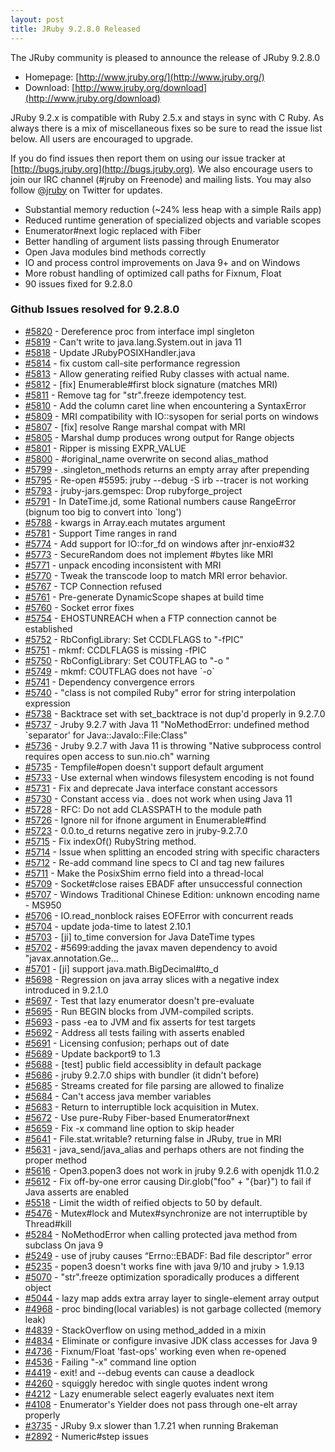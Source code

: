```yaml
---
layout: post
title: JRuby 9.2.8.0 Released
---
```

The JRuby community is pleased to announce the release of JRuby 9.2.8.0

- Homepage: [http://www.jruby.org/](http://www.jruby.org/)
- Download: [http://www.jruby.org/download](http://www.jruby.org/download)

JRuby 9.2.x is compatible with Ruby 2.5.x and stays in sync with C Ruby.  As always there is a mix of miscellaneous fixes so be sure to read the issue list below.  All users are encouraged to upgrade.

If you do find issues then report them on using our issue tracker at [http://bugs.jruby.org](http://bugs.jruby.org). We also encourage users to join our IRC channel (#jruby on Freenode) and mailing lists. You may also follow [@jruby](https://twitter.com/jruby) on Twitter for updates.

 - Substantial memory reduction (~24% less heap with a simple Rails app)
 - Reduced runtime generation of specialized objects and variable scopes
 - Enumerator#next logic replaced with Fiber
 - Better handling of argument lists passing through Enumerator
 - Open Java modules bind methods correctly
 - IO and process control improvements on Java 9+ and on Windows
 - More robust handling of optimized call paths for Fixnum, Float
 - 90 issues fixed for 9.2.8.0

### Github Issues resolved for 9.2.8.0

<ul>
<li><a href="https://github.com/jruby/jruby/pull/5820">#5820</a> - Dereference proc from interface impl singleton</li>
<li><a href="https://github.com/jruby/jruby/issues/5819">#5819</a> - Can't write to java.lang.System.out in java 11</li>
<li><a href="https://github.com/jruby/jruby/pull/5818">#5818</a> - Update JRubyPOSIXHandler.java</li>
<li><a href="https://github.com/jruby/jruby/pull/5814">#5814</a> - fix custom call-site performance regression</li>
<li><a href="https://github.com/jruby/jruby/pull/5813">#5813</a> - Allow generating reified Ruby classes with actual name.</li>
<li><a href="https://github.com/jruby/jruby/pull/5812">#5812</a> - [fix] Enumerable#first block signature (matches MRI)</li>
<li><a href="https://github.com/jruby/jruby/pull/5811">#5811</a> - Remove tag for "str".freeze idempotency test.</li>
<li><a href="https://github.com/jruby/jruby/issues/5810">#5810</a> - Add the column caret line when encountering a SyntaxError</li>
<li><a href="https://github.com/jruby/jruby/pull/5809">#5809</a> - MRI compatibility with IO::sysopen for serial ports on windows</li>
<li><a href="https://github.com/jruby/jruby/pull/5807">#5807</a> - [fix] resolve Range marshal compat with MRI</li>
<li><a href="https://github.com/jruby/jruby/issues/5805">#5805</a> - Marshal dump produces wrong output for Range objects</li>
<li><a href="https://github.com/jruby/jruby/issues/5801">#5801</a> - Ripper is missing EXPR_VALUE</li>
<li><a href="https://github.com/jruby/jruby/issues/5800">#5800</a> - #original_name overwrite on second alias_mathod</li>
<li><a href="https://github.com/jruby/jruby/issues/5799">#5799</a> - .singleton_methods returns an empty array after prepending</li>
<li><a href="https://github.com/jruby/jruby/issues/5795">#5795</a> - Re-open #5595: jruby --debug -S irb --tracer is not working</li>
<li><a href="https://github.com/jruby/jruby/pull/5793">#5793</a> - jruby-jars.gemspec: Drop rubyforge_project</li>
<li><a href="https://github.com/jruby/jruby/issues/5791">#5791</a> - In DateTime.jd, some Rational numbers cause RangeError (bignum too big to convert into `long')</li>
<li><a href="https://github.com/jruby/jruby/issues/5788">#5788</a> - kwargs in Array.each mutates argument</li>
<li><a href="https://github.com/jruby/jruby/pull/5781">#5781</a> - Support Time ranges in rand</li>
<li><a href="https://github.com/jruby/jruby/pull/5774">#5774</a> - Add support for IO::for_fd on windows after jnr-enxio#32</li>
<li><a href="https://github.com/jruby/jruby/issues/5773">#5773</a> - SecureRandom does not implement #bytes like MRI</li>
<li><a href="https://github.com/jruby/jruby/issues/5771">#5771</a> - unpack encoding inconsistent with MRI</li>
<li><a href="https://github.com/jruby/jruby/pull/5770">#5770</a> - Tweak the transcode loop to match MRI error behavior.</li>
<li><a href="https://github.com/jruby/jruby/issues/5767">#5767</a> - TCP Connection refused</li>
<li><a href="https://github.com/jruby/jruby/pull/5761">#5761</a> - Pre-generate DynamicScope shapes at build time</li>
<li><a href="https://github.com/jruby/jruby/pull/5760">#5760</a> - Socket error fixes</li>
<li><a href="https://github.com/jruby/jruby/issues/5754">#5754</a> - EHOSTUNREACH when a FTP connection cannot be established</li>
<li><a href="https://github.com/jruby/jruby/pull/5752">#5752</a> - RbConfigLibrary: Set CCDLFLAGS to "-fPIC"</li>
<li><a href="https://github.com/jruby/jruby/issues/5751">#5751</a> - mkmf: CCDLFLAGS is missing -fPIC</li>
<li><a href="https://github.com/jruby/jruby/pull/5750">#5750</a> - RbConfigLibrary: Set COUTFLAG to "-o "</li>
<li><a href="https://github.com/jruby/jruby/issues/5749">#5749</a> - mkmf: COUTFLAG does not have `-o`</li>
<li><a href="https://github.com/jruby/jruby/issues/5741">#5741</a> - Dependency convergence errors</li>
<li><a href="https://github.com/jruby/jruby/issues/5740">#5740</a> - "class is not compiled Ruby" error for string interpolation expression</li>
<li><a href="https://github.com/jruby/jruby/issues/5738">#5738</a> - Backtrace set with set_backtrace is not dup'd properly in 9.2.7.0</li>
<li><a href="https://github.com/jruby/jruby/issues/5737">#5737</a> - Jruby 9.2.7 with Java 11 "NoMethodError: undefined method `separator' for Java::JavaIo::File:Class"</li>
<li><a href="https://github.com/jruby/jruby/issues/5736">#5736</a> - Jruby 9.2.7 with Java 11 is throwing "Native subprocess control requires open access to sun.nio.ch" warning</li>
<li><a href="https://github.com/jruby/jruby/issues/5735">#5735</a> - Tempfile#open doesn't support default argument</li>
<li><a href="https://github.com/jruby/jruby/pull/5733">#5733</a> - Use external when windows filesystem encoding is not found</li>
<li><a href="https://github.com/jruby/jruby/pull/5731">#5731</a> - Fix and deprecate Java interface constant accessors</li>
<li><a href="https://github.com/jruby/jruby/issues/5730">#5730</a> - Constant access via . does not work when using Java 11</li>
<li><a href="https://github.com/jruby/jruby/pull/5728">#5728</a> - RFC: Do not add CLASSPATH to the module path</li>
<li><a href="https://github.com/jruby/jruby/pull/5726">#5726</a> - Ignore nil for ifnone argument in Enumerable#find</li>
<li><a href="https://github.com/jruby/jruby/issues/5723">#5723</a> - 0.0.to_d returns negative zero in jruby-9.2.7.0</li>
<li><a href="https://github.com/jruby/jruby/pull/5715">#5715</a> - Fix indexOf() RubyString method.</li>
<li><a href="https://github.com/jruby/jruby/issues/5714">#5714</a> - Issue when splitting an encoded string with specific characters</li>
<li><a href="https://github.com/jruby/jruby/pull/5712">#5712</a> - Re-add command line specs to CI and tag new failures</li>
<li><a href="https://github.com/jruby/jruby/pull/5711">#5711</a> - Make the PosixShim errno field into a thread-local</li>
<li><a href="https://github.com/jruby/jruby/issues/5709">#5709</a> - Socket#close raises EBADF after unsuccessful connection</li>
<li><a href="https://github.com/jruby/jruby/issues/5707">#5707</a> - Windows Traditional Chinese Edition: unknown encoding name - MS950</li>
<li><a href="https://github.com/jruby/jruby/issues/5706">#5706</a> - IO.read_nonblock raises EOFError with concurrent reads</li>
<li><a href="https://github.com/jruby/jruby/pull/5704">#5704</a> - update joda-time to latest 2.10.1</li>
<li><a href="https://github.com/jruby/jruby/pull/5703">#5703</a> - [ji] to_time conversion for Java DateTime types</li>
<li><a href="https://github.com/jruby/jruby/pull/5702">#5702</a> - #5699:adding the javax maven dependency to avoid "javax.annotation.Ge…</li>
<li><a href="https://github.com/jruby/jruby/pull/5701">#5701</a> - [ji] support java.math.BigDecimal#to_d</li>
<li><a href="https://github.com/jruby/jruby/issues/5698">#5698</a> - Regression on java array slices with a negative index introduced in 9.2.1.0</li>
<li><a href="https://github.com/jruby/jruby/pull/5697">#5697</a> - Test that lazy enumerator doesn't pre-evaluate</li>
<li><a href="https://github.com/jruby/jruby/pull/5695">#5695</a> - Run BEGIN blocks from JVM-compiled scripts.</li>
<li><a href="https://github.com/jruby/jruby/pull/5693">#5693</a> - pass -ea to JVM and fix asserts for test targets</li>
<li><a href="https://github.com/jruby/jruby/issues/5692">#5692</a> - Address all tests failing with asserts enabled</li>
<li><a href="https://github.com/jruby/jruby/issues/5691">#5691</a> - Licensing confusion; perhaps out of date</li>
<li><a href="https://github.com/jruby/jruby/pull/5689">#5689</a> - Update backport9 to 1.3</li>
<li><a href="https://github.com/jruby/jruby/pull/5688">#5688</a> - [test] public field accessiblity in default package</li>
<li><a href="https://github.com/jruby/jruby/issues/5686">#5686</a> - jruby 9.2.7.0 ships with bundler (it didn't before)</li>
<li><a href="https://github.com/jruby/jruby/issues/5685">#5685</a> - Streams created for file parsing are allowed to finalize</li>
<li><a href="https://github.com/jruby/jruby/issues/5684">#5684</a> - Can't access java member variables</li>
<li><a href="https://github.com/jruby/jruby/pull/5683">#5683</a> - Return to interruptible lock acquisition in Mutex.</li>
<li><a href="https://github.com/jruby/jruby/pull/5672">#5672</a> - Use pure-Ruby Fiber-based Enumerator#next</li>
<li><a href="https://github.com/jruby/jruby/pull/5659">#5659</a> - Fix -x command line option to skip header</li>
<li><a href="https://github.com/jruby/jruby/issues/5641">#5641</a> - File.stat.writable? returning false in JRuby, true in MRI</li>
<li><a href="https://github.com/jruby/jruby/issues/5631">#5631</a> - java_send/java_alias and perhaps others are not finding the proper method</li>
<li><a href="https://github.com/jruby/jruby/issues/5616">#5616</a> - Open3.popen3 does not work in jruby 9.2.6 with openjdk 11.0.2</li>
<li><a href="https://github.com/jruby/jruby/pull/5612">#5612</a> - Fix off-by-one error causing Dir.glob("foo" + "{bar}") to fail if Java asserts are enabled</li>
<li><a href="https://github.com/jruby/jruby/pull/5518">#5518</a> - Limit the width of reified objects to 50 by default.</li>
<li><a href="https://github.com/jruby/jruby/issues/5476">#5476</a> - Mutex#lock and Mutex#synchronize are not interruptible by Thread#kill</li>
<li><a href="https://github.com/jruby/jruby/issues/5284">#5284</a> - NoMethodError when calling protected java method from subclass On java 9</li>
<li><a href="https://github.com/jruby/jruby/issues/5249">#5249</a> - use of jruby causes “Errno::EBADF: Bad file descriptor” error</li>
<li><a href="https://github.com/jruby/jruby/issues/5235">#5235</a> - popen3 doesn't works fine with java 9/10 and jruby > 1.9.13</li>
<li><a href="https://github.com/jruby/jruby/issues/5070">#5070</a> - "str".freeze optimization sporadically produces a different object</li>
<li><a href="https://github.com/jruby/jruby/issues/5044">#5044</a> - lazy map adds extra array layer to single-element array output</li>
<li><a href="https://github.com/jruby/jruby/issues/4968">#4968</a> - proc binding(local variables) is not garbage collected (memory leak)</li>
<li><a href="https://github.com/jruby/jruby/issues/4839">#4839</a> - StackOverflow on using method_added in a mixin</li>
<li><a href="https://github.com/jruby/jruby/issues/4834">#4834</a> - Eliminate or configure invasive JDK class accesses for Java 9</li>
<li><a href="https://github.com/jruby/jruby/pull/4736">#4736</a> - Fixnum/Float 'fast-ops' working even when re-opened</li>
<li><a href="https://github.com/jruby/jruby/issues/4536">#4536</a> - Failing "-x" command line option</li>
<li><a href="https://github.com/jruby/jruby/issues/4419">#4419</a> - exit! and --debug events can cause a deadlock</li>
<li><a href="https://github.com/jruby/jruby/issues/4260">#4260</a> - squiggly heredoc with single quotes indent wrong</li>
<li><a href="https://github.com/jruby/jruby/issues/4212">#4212</a> - Lazy enumerable select eagerly evaluates next item</li>
<li><a href="https://github.com/jruby/jruby/issues/4108">#4108</a> - Enumerator's Yielder does not pass through one-elt array properly</li>
<li><a href="https://github.com/jruby/jruby/issues/3735">#3735</a> - JRuby 9.x slower than 1.7.21 when running Brakeman</li>
<li><a href="https://github.com/jruby/jruby/issues/2892">#2892</a> - Numeric#step issues</li>
</ul>
